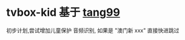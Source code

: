 # tvbox-kid 基于 [tang99](https://github.com/takagen99/Box)

初步计划,尝试增加儿童保护 音频识别, 如果是 "澳门新 xxx" 直接快进跳过

